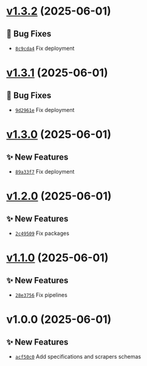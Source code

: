 # [v1.3.2](https://github.com/lengors/demo-workspaces/compare/v1.3.1...v1.3.2) (2025-06-01)

## 🐛 Bug Fixes

- [`8c9cda4`](https://github.com/lengors/demo-workspaces/commit/8c9cda4) Fix deployment

# [v1.3.1](https://github.com/lengors/demo-workspaces/compare/v1.3.0...v1.3.1) (2025-06-01)

## 🐛 Bug Fixes

- [`9d2961e`](https://github.com/lengors/demo-workspaces/commit/9d2961e) Fix deployment

# [v1.3.0](https://github.com/lengors/demo-workspaces/compare/v1.2.0...v1.3.0) (2025-06-01)

## ✨ New Features

- [`89a33f7`](https://github.com/lengors/demo-workspaces/commit/89a33f7) Fix deployment

# [v1.2.0](https://github.com/lengors/demo-workspaces/compare/v1.1.0...v1.2.0) (2025-06-01)

## ✨ New Features

- [`2c49509`](https://github.com/lengors/demo-workspaces/commit/2c49509) Fix packages

# [v1.1.0](https://github.com/lengors/demo-workspaces/compare/v1.0.0...v1.1.0) (2025-06-01)

## ✨ New Features

- [`28e3756`](https://github.com/lengors/demo-workspaces/commit/28e3756) Fix pipelines

# v1.0.0 (2025-06-01)

## ✨ New Features

- [`acf50c0`](https://github.com/lengors/demo-workspaces/commit/acf50c0) Add specifications and scrapers schemas
